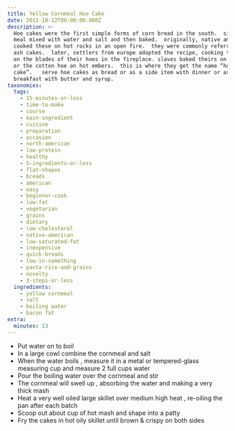 ```yaml
---
title: Yellow Cornmeal Hoe Cake
date: 2011-10-12T00:00:00.000Z
description: >-
  Hoe cakes were the first simple forms of corn bread in the south.  simple corn
  meal mixed with water and salt and then baked.  originally, native americans
  cooked these on hot rocks in an open fire.  they were commonly referred to as
  ash cakes.  later, settlers from europe adopted the recipe, cooking the cakes
  on the blades of their hoes in the fireplace. slaves baked theirs on a plank
  or the cotton hoe on hot embers.  this is where they get the name “hoe
  cake”.   serve hoe cakes as bread or as a side item with dinner or as
  breakfast with butter and syrup.
taxonomies:
  tags:
    - 15-minutes-or-less
    - time-to-make
    - course
    - main-ingredient
    - cuisine
    - preparation
    - occasion
    - north-american
    - low-protein
    - healthy
    - 5-ingredients-or-less
    - flat-shapes
    - breads
    - american
    - easy
    - beginner-cook
    - low-fat
    - vegetarian
    - grains
    - dietary
    - low-cholesterol
    - native-american
    - low-saturated-fat
    - inexpensive
    - quick-breads
    - low-in-something
    - pasta-rice-and-grains
    - novelty
    - 3-steps-or-less
  ingredients:
    - yellow cornmeal
    - salt
    - boiling water
    - bacon fat
extra:
  minutes: 13
---
```

 - Put water on to boil
 - In a large cowl combine the cornmeal and salt
 - When the water boils , measure it in a metal or tempered-glass measuring cup and measure 2 full cups water
 - Pour the boiling water over the cornmeal and stir
 - The cornmeal will swell up , absorbing the water and making a very thick mash
 - Heat a very well oiled large skillet over medium high heat , re-oiling the pan after each batch
 - Scoop out about cup of hot mash and shape into a patty
 - Fry the cakes in hot oily skillet until brown & crispy on both sides
